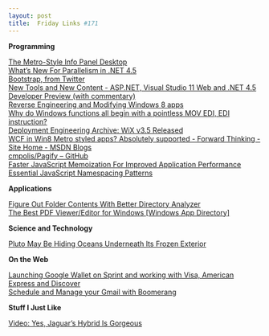 ```yaml
---
layout: post
title:  Friday Links #171
---
```

**Programming**

[The Metro-Style Info Panel Desktop](http://lifehacker.com/5841177/the-metro+style-info-panel-desktop)   
[What’s New For Parallelism in .NET 4.5](http://blogs.msdn.com/b/pfxteam/archive/2011/09/17/10212961.aspx)   
[Bootstrap, from Twitter](http://twitter.github.com/bootstrap/)   
[New Tools and New Content - ASP.NET, Visual Studio 11 Web and .NET 4.5 Developer Preview (with commentary)](http://feedproxy.google.com/~r/ScottHanselman/~3/6dpa3mmT9U4/NewToolsAndNewContentASPNETVisualStudio11WebAndNET45DeveloperPreviewWithCommentary.aspx)   
[Reverse Engineering and Modifying Windows 8 apps](http://justinangel.net/ReverseEngineerWin8Apps)   
[Why do Windows functions all begin with a pointless MOV EDI, EDI instruction?](http://blogs.msdn.com/b/oldnewthing/archive/2011/09/21/10214405.aspx)   
[Deployment Engineering Archive: WiX v3.5 Released](http://blog.deploymentengineering.com/2011/01/wix-v35-released.html)   
[WCF in Win8 Metro styled apps? Absolutely supported - Forward Thinking - Site Home - MSDN Blogs](http://blogs.msdn.com/b/piyushjo/archive/2011/09/22/wcf-in-win8-metro-styled-apps-absolutely-supported.aspx)   
[cmpolis/Pagify – GitHub](https://github.com/cmpolis/Pagify)   
[Faster JavaScript Memoization For Improved Application Performance](http://addyosmani.com/blog/faster-javascript-memoization/)   
[Essential JavaScript Namespacing Patterns](http://addyosmani.com/blog/essential-js-namespacing/)

**Applications**

[Figure Out Folder Contents With Better Directory Analyzer](http://feedproxy.google.com/~r/Makeuseof/~3/LvDREehwNV0/)   
[The Best PDF Viewer/Editor for Windows [Windows App Directory]](http://feeds.gawker.com/~r/lifehacker/full/~3/ivB1aYymNV0/the-best-pdf-viewereditor-for-windows)

**Science and Technology**

[Pluto May Be Hiding Oceans Underneath Its Frozen Exterior](http://www.popsci.com/science/article/2011-09/pluto-may-be-hiding-oceans-underneath-its-frozen-exterior)

**On the Web**

[Launching Google Wallet on Sprint and working with Visa, American Express and Discover](http://feedproxy.google.com/~r/blogspot/MKuf/~3/0Vn4edcEsjY/launching-google-wallet-on-sprint-and.html)   
[Schedule and Manage your Gmail with Boomerang](http://feedproxy.google.com/~r/Freewaregeniuscom/~3/b_94ZrL0CUE/)

**Stuff I Just Like**

[Video: Yes, Jaguar’s Hybrid Is Gorgeous](http://www.wired.com/autopia/2011/09/video-yes-jaguars-hybrid-is-gorgeous/)
